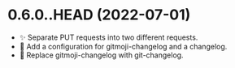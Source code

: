 # 0.6.0..HEAD (2022-07-01)

- :sparkles: Separate PUT requests into two different requests. 
- :wrench: Add a configuration for gitmoji-changelog and a changelog. 
- :wrench: Replace gitmoji-changelog with git-changelog. 
